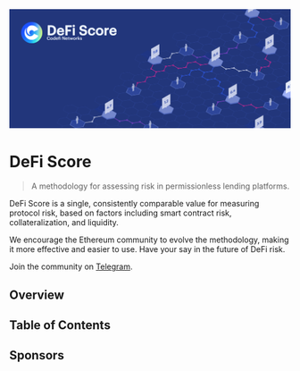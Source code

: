 <img src="assets/images/banner.png" alt="DeFi Score">

# DeFi Score
> A methodology for assessing risk in permissionless lending platforms.

DeFi Score is a single, consistently comparable value for measuring protocol risk, based on factors including smart contract risk, collateralization, and liquidity.

We encourage the Ethereum community to evolve the methodology, making it more effective and easier to use. Have your say in the future of DeFi risk.

Join the community on [Telegram](https://t.me/dscore).

## Overview

## Table of Contents

## Sponsors
